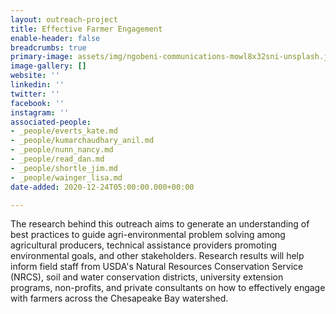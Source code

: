 ```yaml
---
layout: outreach-project
title: Effective Farmer Engagement
enable-header: false
breadcrumbs: true
primary-image: assets/img/ngobeni-communications-mowl8x32sni-unsplash.jpg
image-gallery: []
website: ''
linkedin: ''
twitter: ''
facebook: ''
instagram: ''
associated-people:
- _people/everts_kate.md
- _people/kumarchaudhary_anil.md
- _people/nunn_nancy.md
- _people/read_dan.md
- _people/shortle_jim.md
- _people/wainger_lisa.md
date-added: 2020-12-24T05:00:00.000+00:00

---
```

<!-- Global site tag (gtag.js) - Google Analytics -->
<script async src="https://www.googletagmanager.com/gtag/js?id=G-RFJEY5FM58"></script>
<script>
  window.dataLayer = window.dataLayer || [];
  function gtag(){dataLayer.push(arguments);}
  gtag('js', new Date());

  gtag('config', 'G-RFJEY5FM58');
</script>

The research behind this outreach aims to generate an understanding of best practices to guide agri-environmental problem solving among agricultural producers, technical assistance providers promoting environmental goals, and other stakeholders. Research results will help inform field staff from USDA's Natural Resources Conservation Service (NRCS), soil and water conservation districts, university extension programs, non-profits, and private consultants on how to effectively engage with farmers across the Chesapeake Bay watershed.